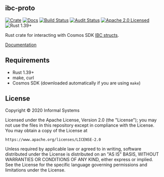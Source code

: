 ## ibc-proto

[![Crate][crate-image]][crate-link]
[![Docs][docs-image]][docs-link]
[![Build Status][build-image]][build-link]
[![Audit Status][audit-image]][audit-link]
[![Apache 2.0 Licensed][license-image]][license-link]
![Rust 1.39+][rustc-image]

Rust crate for interacting with Cosmos SDK
[IBC structs](https://github.com/cosmos/cosmos-sdk/tree/master/proto/ibc).

[Documentation][docs-link]

## Requirements

- Rust 1.39+
- make, curl
- Cosmos SDK (downloaded automatically if you are using `make`)

## License

Copyright © 2020 Informal Systems

Licensed under the Apache License, Version 2.0 (the "License");
you may not use the files in this repository except in compliance with the License.
You may obtain a copy of the License at

    https://www.apache.org/licenses/LICENSE-2.0

Unless required by applicable law or agreed to in writing, software
distributed under the License is distributed on an "AS IS" BASIS,
WITHOUT WARRANTIES OR CONDITIONS OF ANY KIND, either express or implied.
See the License for the specific language governing permissions and
limitations under the License.

[//]: # (badges)

[crate-image]: https://img.shields.io/crates/v/ibc-proto.svg
[crate-link]: https://crates.io/crates/ibc-proto
[docs-image]: https://docs.rs/ibc-proto/badge.svg
[docs-link]: https://docs.rs/ibc-proto/
[build-image]: https://github.com/informalsystems/ibc-proto/workflows/Rust/badge.svg
[build-link]: https://github.com/informalsystems/ibc-proto/actions?query=workflow%3ARust
[audit-image]: https://github.com/informalsystems/ibc-proto/workflows/Audit-Check/badge.svg
[audit-link]: https://github.com/informalsystems/ibc-proto/actions?query=workflow%3AAudit-Check
[license-image]: https://img.shields.io/badge/license-Apache2.0-blue.svg
[license-link]: https://github.com/informalsystems/ibc-proto/blob/master/LICENSE
[rustc-image]: https://img.shields.io/badge/rustc-1.39+-blue.svg

[//]: # (general links)

[Cosmos SDK]: https://github.com/cosmos/cosmos-sdk
